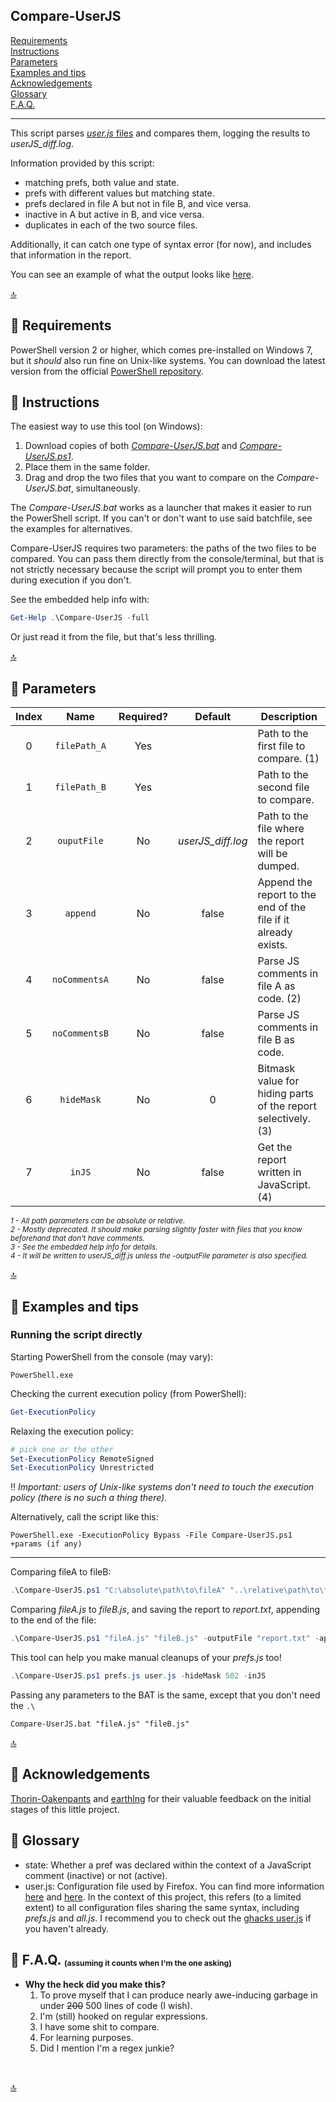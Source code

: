  Compare-UserJS
----------------

[Requirements][2]<br>
[Instructions][3]<br>
[Parameters][4]<br>
[Examples and tips][5]<br>
[Acknowledgements][6]<br>
[Glossary][7]<br>
[F.A.Q.][8]<br>

---

This script parses [*user.js* files][7] and compares them, logging the results to *userJS_diff.log*.

Information provided by this script:

- matching prefs, both value and state.
- prefs with different values but matching state.
- prefs declared in file A but not in file B, and vice versa.
- inactive in A but active in B, and vice versa.
- duplicates in each of the two source files.

Additionally, it can catch one type of syntax error (for now), and includes that information in the report.

You can see an example of what the output looks like [here][example].

[:top:][1]


:small_blue_diamond: Requirements
---------------

PowerShell version 2 or higher, which comes pre-installed on Windows 7, but it *should* also run fine on Unix-like systems. You can download the latest version from the official [PowerShell repository][ps].


:small_blue_diamond: Instructions
---------------

The easiest way to use this tool (on Windows):
1. Download copies of both [*Compare-UserJS.bat*][bat] and [*Compare-UserJS.ps1*][ps1].
2. Place them in the same folder.
3. Drag and drop the two files that you want to compare on the *Compare-UserJS.bat*, simultaneously.

The *Compare-UserJS.bat* works as a launcher that makes it easier to run the PowerShell script. If you can't or don't want to use said batchfile, see the examples for alternatives.

Compare-UserJS requires two parameters: the paths of the two files to be compared. You can pass them directly from the console/terminal, but that is not strictly necessary because the script will prompt you to enter them during execution if you don't.

See the embedded help info with:
```PowerShell
Get-Help .\Compare-UserJS -full
```

Or just read it from the file, but that's less thrilling.

[:top:][1]


:small_blue_diamond: Parameters
--------------

|**Index** |   **Name**    | **Required?** |    **Default**    |                        **Description**                        |
|:--------:|:-------------:|:-------------:|:-----------------:|---------------------------------------------------------------|
|    0     | `filePath_A`  |      Yes      |                   | Path to the first file to compare. (1)                        |
|    1     | `filePath_B`  |      Yes      |                   | Path to the second file to compare.                           |
|    2     |  `ouputFile`  |      No       | *userJS_diff.log* | Path to the file where the report will be dumped.             |
|    3     |   `append`    |      No       |       false       | Append the report to the end of the file if it already exists.|
|    4     | `noCommentsA` |      No       |       false       | Parse JS comments in file A as code. (2)                      |
|    5     | `noCommentsB` |      No       |       false       | Parse JS comments in file B as code.                          |
|    6     |  `hideMask`   |      No       |         0         | Bitmask value for hiding parts of the report selectively. (3) |
|    7     |    `inJS`     |      No       |       false       | Get the report written in JavaScript. (4)                     |

<sub><em>
  1 - All path parameters can be absolute or relative. <br>
  2 - Mostly deprecated. It should make parsing slightly faster with files that you know beforehand that don't have comments. <br> 
  3 - See the embedded help info for details. <br>
  4 - It will be written to userJS_diff.js unless the -outputFile parameter is also specified.
</em></sub>

[:top:][1]


:small_blue_diamond: Examples and tips
-------------------

### Running the script directly

Starting PowerShell from the console (may vary):
```Batchfile
PowerShell.exe
```

Checking the current execution policy (from PowerShell):
```PowerShell
Get-ExecutionPolicy
```

Relaxing the execution policy:
```PowerShell
# pick one or the other
Set-ExecutionPolicy RemoteSigned
Set-ExecutionPolicy Unrestricted
```

:bangbang: *Important: users of Unix-like systems don't need to touch the execution policy (there is no such a thing there).*

Alternatively, call the script like this:
```Shell
PowerShell.exe -ExecutionPolicy Bypass -File Compare-UserJS.ps1 +params (if any)
```

-------------------------------------------

Comparing fileA to fileB:
```PowerShell
.\Compare-UserJS.ps1 "C:\absolute\path\to\fileA" "..\relative\path\to\fileB"
```

Comparing *fileA.js* to *fileB.js*, and saving the report to *report.txt*, appending to the end of the file:
```PowerShell
.\Compare-UserJS.ps1 "fileA.js" "fileB.js" -outputFile "report.txt" -append
```

This tool can help you make manual cleanups of your *prefs.js* too!
```PowerShell
.\Compare-UserJS.ps1 prefs.js user.js -hideMask 502 -inJS
```

Passing any parameters to the BAT is the same, except that you don't need the `.\`
```Batchfile
Compare-UserJS.bat "fileA.js" "fileB.js"
```

[:top:][1]


:small_blue_diamond: Acknowledgements
-------------------
[Thorin-Oakenpants][p] and [earthlng][e] for their valuable feedback on the initial stages of this little project.


:small_blue_diamond: Glossary
-----------
- state: Whether a pref was declared within the context of a JavaScript comment (inactive) or not (active).
- user.js: Configuration file used by Firefox. You can find more information [here][article] and [here][wiki]. In the context of this project, this refers (to a limited extent) to all configuration files sharing the same syntax, including *prefs.js* and *all.js*. I recommend you to check out the [ghacks user.js][g-u.js] if you haven't already.


:small_blue_diamond: F.A.Q. <sub><sup><sub>(assuming it counts when I'm the one asking)<sub></sup></sub>
----------------------------

- **Why the heck did you make this?**
    1. To prove myself that I can produce nearly awe-inducing garbage in under ~~200~~ 500 lines of code (I wish).
	2. I'm (still) hooked on regular expressions.
    3. I have some shit to compare.
	4. For learning purposes.
	5. Did I mention I'm a regex junkie?
	
<br>

[:top:][1]


[1]: https://github.com/claustromaniac/Compare-UserJS#Compare-UserJS
[2]: https://github.com/claustromaniac/Compare-UserJS#requirements
[3]: https://github.com/claustromaniac/Compare-UserJS#instructions
[4]: https://github.com/claustromaniac/Compare-UserJS#parameters
[5]: https://github.com/claustromaniac/Compare-UserJS#examples-and-tips
[6]: https://github.com/claustromaniac/Compare-UserJS#acknowledgements
[7]: https://github.com/claustromaniac/Compare-UserJS#glossary
[8]: https://github.com/claustromaniac/Compare-UserJS#faq-assuming-it-counts-when-im-the-one-asking

[article]: https://developer.mozilla.org/en-US/docs/Mozilla/Preferences/A_brief_guide_to_Mozilla_preferences
[bat]: https://raw.githubusercontent.com/claustromaniac/Compare-UserJS/master/Compare-UserJS.bat
[example]: https://gist.github.com/claustromaniac/f88116f8a59042d59edf10646c906c24
[g-u.js]: https://github.com/ghacksuserjs/ghacks-user.js
[ps1]: https://raw.githubusercontent.com/claustromaniac/Compare-UserJS/master/Compare-UserJS.ps1
[ps]: https://github.com/PowerShell/PowerShell
[wiki]: https://github.com/ghacksuserjs/ghacks-user.js/wiki/1.1-Overview#small_orange_diamond-what-is-it-what-does-it-do-and-why-would-i-want-one

[p]: https://github.com/Thorin-Oakenpants
[e]: https://github.com/earthlng

